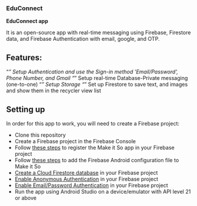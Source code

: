 ### EduConnect
**EduConnect app**

It is an open-source app with real-time messaging using Firebase, Firestore data, and Firebase Authentication with email, google, and OTP.

## Features:
 “*” Setup Authentication and use the Sign-in method 'Email/Password', Phone Number, and Gmail
 “*” Setup real-time Database-Private messaging (one-to-one)
 “*” Setup Storage
 “*” Set up Firestore to save text, and images and show them in the recycler view list

## Setting up
In order for this app to work, you will need to create a Firebase project:

* Clone this repository
* Create a Firebase project in the Firebase Console
* Follow [these steps](https://firebase.google.com/docs/android/setup#register-app) to register the Make it So app in your Firebase project
* Follow [these steps](https://firebase.google.com/docs/android/setup#add-config-file) to add the Firebase Android configuration file to Make it So
* [Create a Cloud Firestore database](https://firebase.google.com/docs/firestore/quickstart#create) in your Firebase project
* [Enable Anonymous Authentication](https://firebase.google.com/docs/auth/android/anonymous-auth#before-you-begin) in your Firebase project
* [Enable Email/Password Authentication](https://firebase.google.com/docs/auth/android/password-auth#before_you_begin) in your Firebase project
* Run the app using Android Studio on a device/emulator with API level 21 or above
